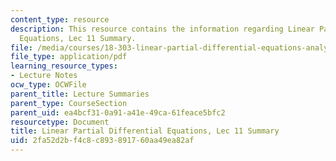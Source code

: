 ```yaml
---
content_type: resource
description: This resource contains the information regarding Linear Partial Differential
  Equations, Lec 11 Summary.
file: /media/courses/18-303-linear-partial-differential-equations-analysis-and-numerics-fall-2014/2fa52d2bf4c8c893891760aa49ea82af_MIT18_303F14_Lecture11.pdf
file_type: application/pdf
learning_resource_types:
- Lecture Notes
ocw_type: OCWFile
parent_title: Lecture Summaries
parent_type: CourseSection
parent_uid: ea4bcf31-0a91-a41e-49ca-61feace5bfc2
resourcetype: Document
title: Linear Partial Differential Equations, Lec 11 Summary
uid: 2fa52d2b-f4c8-c893-8917-60aa49ea82af
---
```

